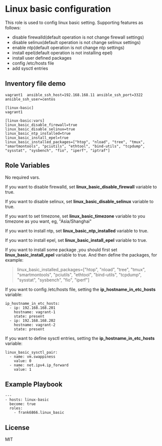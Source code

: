 # Linux basic configuration

This role is used to config linux basic setting. Supporting features as follows:

* disable firewalld(default operation is not change firewall settings)
* disable selinux(default operation is not change selinux settings)
* enable ntp(default operation is not change ntp settings)
* install epel(default operation is not installing epel)
* install user defined packages
* config /etc/hosts file
* add sysctl entries

## Inventory file demo

```
vagrant1  ansible_ssh_host=192.168.168.11 ansible_ssh_port=3322 ansible_ssh_user=centos

[linux-basic]
vagrant1

[linux-basic:vars]
linux_basic_disable_firewall=true
linux_basic_disable_selinux=true
linux_basic_ntp_installed=true
linux_basic_install_epel=true
linux_basic_installed_packages=["htop", "nload", "tree", "tmux", "smartmontools", "pciutils", "ethtool", "bind-utils", "tcpdump", "sysstat", "sysbench", "fio", "iperf", "iptraf"]

```

## Role Variables
No required vars.

If you want to disable firewalld, set **linux_basic_disable_firewall** variable to true.

If you want to disable selinux, set **linux_basic_disable_selinux** variable to true.

If you want to set timezone, set **linux_basic_timezone** variable to you timezone as you want, eg, "Asia/Shanghai"

If you want to install ntp, set **linux_basic_ntp_installed** variable to true.

If you want to install epel, set **linux_basic_install_epel** variable to true.

If you want to install some package ,you should first set **linux_basic_install_epel** variable to true. And then define the packages, for example:

> linux_basic_installed_packages=["htop", "nload", "tree", "tmux", "smartmontools", "pciutils", "ethtool", "bind-utils", "tcpdump", "sysstat", "sysbench", "fio", "iperf"]


If you want to config /etc/hosts file, setting the **ip_hostname_in_etc_hosts** variable:

```
ip_hostname_in_etc_hosts:
  - ip: 192.168.168.201
    hostname: vagrant-1
    state: present
  - ip: 192.168.168.202
    hostname: vagrant-2
    state: present
```


If you want to define sysctl entries, setting the **ip_hostname_in_etc_hosts** variable:

```
linux_basic_sysctl_pair:
  - name: vm.swappiness
    value: 0
  - name: net.ipv4.ip_forward
    value: 1
```

## Example Playbook

```
---
- hosts: linux-basic
  become: true
  roles:
    - frank6866.linux_basic
```

License
-------

MIT


